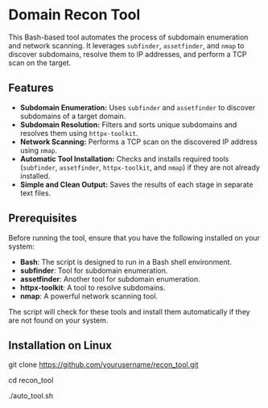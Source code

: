 # Domain Recon Tool

This Bash-based tool automates the process of subdomain enumeration and network scanning. It leverages `subfinder`, `assetfinder`, and `nmap` to discover subdomains, resolve them to IP addresses, and perform a TCP scan on the target.

## Features

- **Subdomain Enumeration:** Uses `subfinder` and `assetfinder` to discover subdomains of a target domain.
- **Subdomain Resolution:** Filters and sorts unique subdomains and resolves them using `httpx-toolkit`.
- **Network Scanning:** Performs a TCP scan on the discovered IP address using `nmap`.
- **Automatic Tool Installation:** Checks and installs required tools (`subfinder`, `assetfinder`, `httpx-toolkit`, and `nmap`) if they are not already installed.
- **Simple and Clean Output:** Saves the results of each stage in separate text files.

## Prerequisites

Before running the tool, ensure that you have the following installed on your system:

- **Bash**: The script is designed to run in a Bash shell environment.
- **subfinder**: Tool for subdomain enumeration.
- **assetfinder**: Another tool for subdomain enumeration.
- **httpx-toolkit**: A tool to resolve subdomains.
- **nmap**: A powerful network scanning tool.

The script will check for these tools and install them automatically if they are not found on your system.

## Installation on Linux

git clone https://github.com/yourusername/recon_tool.git

cd recon_tool

./auto_tool.sh
